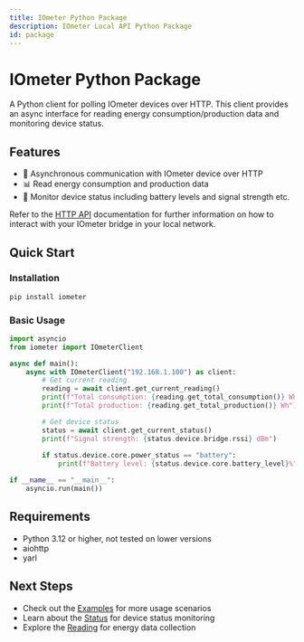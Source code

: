 ```yaml
---
title: IOmeter Python Package
description: IOmeter Local API Python Package
id: package
---
```


# IOmeter Python Package

A Python client for polling IOmeter devices over HTTP. This client provides an async interface for reading energy consumption/production data and monitoring device status.

## Features

- 🔌 Asynchronous communication with IOmeter device over HTTP
- 📊 Read energy consumption and production data
- 🔋 Monitor device status including battery levels and signal strength etc.

Refer to the [HTTP API](api.md) documentation for further information on how to interact with your IOmeter bridge in your local network.

## Quick Start

### Installation

```bash
pip install iometer
```

### Basic Usage

```python
import asyncio
from iometer import IOmeterClient

async def main():
    async with IOmeterClient("192.168.1.100") as client:
        # Get current reading
        reading = await client.get_current_reading()
        print(f"Total consumption: {reading.get_total_consumption()} Wh")
        print(f"Total production: {reading.get_total_production()} Wh")

        # Get device status
        status = await client.get_current_status()
        print(f"Signal strength: {status.device.bridge.rssi} dBm")
        
        if status.device.core.power_status == "battery":
            print(f"Battery level: {status.device.core.battery_level}%")

if __name__ == "__main__":
    asyncio.run(main())
```

## Requirements

- Python 3.12 or higher, not tested on lower versions
- aiohttp
- yarl

## Next Steps

- Check out the [Examples](examples.md) for more usage scenarios
- Learn about the [Status](status.md) for device status monitoring
- Explore the [Reading](reading.md) for energy data collection